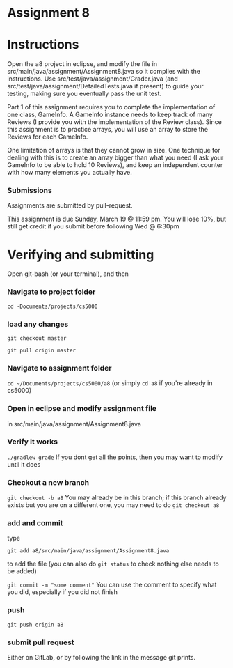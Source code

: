 Assignment 8
===

# Instructions

Open the a8 project in eclipse, and modify the file in src/main/java/assignment/Assignment8.java so it complies with the instructions. Use src/test/java/assignment/Grader.java (and src/test/java/assignment/DetailedTests.java if present) to guide your testing, making sure you eventually pass the unit test.

Part 1 of this assignment requires you to complete the implementation of one class, GameInfo. A GameInfo instance needs to keep track of many Reviews (I provide you with the implementation of the Review class). Since this assignment is to practice arrays, you will use an array to store the Reviews for each GameInfo.

One limitation of arrays is that they cannot grow in size. One technique for dealing with this is to create an array bigger than what you need (I ask your GameInfo to be able to hold 10 Reviews), and keep an independent counter with how many elements you actually have. 

### Submissions
Assignments are submitted by pull-request.

This assignment is due Sunday, March 19 @ 11:59 pm. 
You will lose 10%, but still get credit if you submit before following Wed @ 6:30pm
# Verifying and submitting
Open git-bash (or your terminal), and then

### Navigate to project folder
```cd ~Documents/projects/cs5000```

### load any changes
```git checkout master```

```git pull origin master```

### Navigate to assignment folder
```cd ~/Documents/projects/cs5000/a8```   (or simply ```cd a8``` if you're already in cs5000)

### Open in eclipse and modify assignment file
in src/main/java/assignment/Assignment8.java

### Verify it works
```./gradlew grade```
If you dont get all the points, then you may want to modify until it does


### Checkout a new branch
```git checkout -b a8``` 
You may already be in this branch; if this branch already exists but you are on a different one, you may need to do ```git checkout a8```

### add and commit
type

```git add a8/src/main/java/assignment/Assignment8.java```

to add the file (you can also do ```git status``` to check nothing else needs to be added) 

```git commit -m "some comment"```
You can use the comment to specify what you did, especially if you did not finish

### push
```git push origin a8```

### submit pull request
Either on GitLab, or by following the link in the message git prints.

